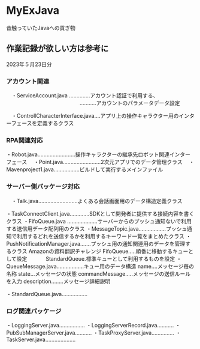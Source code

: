 # MyExJava
昔触っていたJavaへの貢ぎ物

## 作業記録が欲しい方は参考に
2023年５月23日分
### アカウント関連
　・ServiceAccount.java ..............アカウント認証で利用する、
　　　　　　　　　　　　　　...........アカウントのパラメータデータ設定
              
　・ControllCharacterInterface.java....アプリ上の操作キャラクター用のインターフェースを定義するクラス
### RPA関連対応 
  ・Robot.java.........................操作キャラクターの継承先ロボット関連インターフェース
　・Point.java.........................2次元アプリでのデータ管理クラス
　・Mavenproject1.java.................ビルドして実行するメインファイル

### サーバー側パッケージ対応 
　・Talk.java..........................よくある会話画面用のデータ構造定義クラス

  ・TaskConnectClient.java.............SDKとして開発者に提供する接続内容を書くクラス
  ・FifoQueue.java ....................サーバーからのプッシュ通知ないで利用する送信用データ配列用のクラス
  ・MessageTopic.java..................プッシュ通知で利用するどれを送信するかを利用するキーワード一覧をまとめたクラス
  ・PushNotificationManager.java.......プッシュ用の通知関連用のデータを管理するクラス
     Amazonの資料翻訳チャレンジ
        FifoQueue.....順番に移動するキューとして設定
　　　  StandardQueue.標準キューとして利用するものを設定
  ・QueueMessage.java..................キュー用のデータ構造
        name....メッセージ毎の名称
        state...メッセージの状態
        commandMessage.....メッセージの送信ルールを入力
        description........メッセージ詳細説明

  ・StandardQueue.java.................
  
  ### ログ関連パッケージ
  
  ・LoggingServer.java.................
  ・LoggingServerRecord.java...........
  ・PubSubManagerServer.java...........
  ・TaskProxyServer.java...............
  ・TaskServer.java....................
